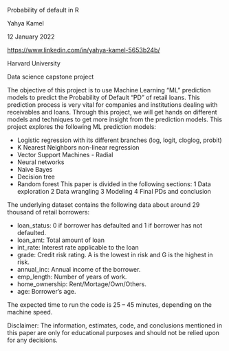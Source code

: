 Probability of default in R

Yahya Kamel

12 January 2022

https://www.linkedin.com/in/yahya-kamel-5653b24b/

Harvard University 

Data science capstone project

The objective of this project is to use Machine Learning “ML” prediction models to predict the Probability of Default “PD” of retail loans. This prediction process is very vital for companies and institutions dealing with receivables and loans. Through this project, we will get hands on different models and techniques to get more insight from the prediction models.
This project explores the following ML prediction models: 
-	Logistic regression with its different branches (log, logit, cloglog, probit)
-	K Nearest Neighbors non-linear regression 
-	Vector Support Machines - Radial 
-	Neural networks 
-	Naive Bayes 
-	Decision tree 
-	Random forest
This paper is divided in the following sections: 
1	Data exploration 
2	Data wrangling 
3	Modeling 
4	Final PDs and conclusion

The underlying dataset contains the following data about around 29 thousand of retail borrowers:
-	loan_status: 0 if borrower has defaulted and 1 if borrower has not defaulted.
-	loan_amt: Total amount of loan 
-	int_rate: Interest rate applicable to the loan 
-	grade: Credit risk rating. A is the lowest in risk and G is the highest in risk.
-	annual_inc: Annual income of the borrower.
-	emp_length: Number of years of work.
-	home_ownership: Rent/Mortage/Own/Others.
-	age: Borrower’s age.

The expected time to run the code is 25 – 45 minutes, depending on the machine speed.

Disclaimer:
The information, estimates, code, and conclusions mentioned in this paper are only for educational purposes and should not be relied upon for any decisions.

